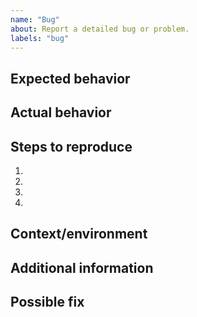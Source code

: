 ```yaml
---
name: "Bug"
about: Report a detailed bug or problem.
labels: "bug"
---
```


## Expected behavior

## Actual behavior

## Steps to reproduce

<!--
Provide a link to a live example, or an unambiguous set of steps to reproduce this bug.
Include code to reproduce, if relevant. It can be list of steps or just recording.
-->

1.
2.
3.
4.

## Context/environment

<!--
Include as many relevant details about the environment you experienced the bug in
(package version, browser, device, link to your project, ...).
-->

## Additional information

## Possible fix
